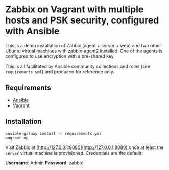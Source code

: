# Zabbix on Vagrant with multiple hosts and PSK security, configured with Ansible

This is a demo installation of Zabbix (agent + server + web) and two other Ubuntu virtual machines with zabbix-agent2 installed. One of the agents is configured to use encryption with a pre-shared key.

This is all facilitated by Ansible community collections and roles (see `requirements.yml`) and produced for reference only.

## Requirements

* [Ansible](https://docs.ansible.com)
* [Vagrant](https://www.vagrantup.com)

## Installation

```shell
ansible-galaxy install -r requirements.yml
vagrant up
```

Visit Zabbix at [http://127.0.0.1:8080](http://127.0.0.1:8080) once at least the `server` virtual machine is provisioned. Credentials are the default:

**Username**: Admin
**Password**: zabbix
